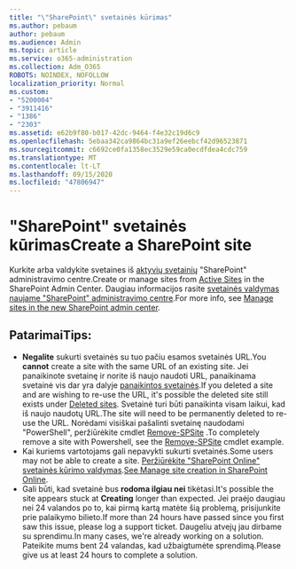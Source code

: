 ```yaml
---
title: "\"SharePoint\" svetainės kūrimas"
ms.author: pebaum
author: pebaum
ms.audience: Admin
ms.topic: article
ms.service: o365-administration
ms.collection: Adm_O365
ROBOTS: NOINDEX, NOFOLLOW
localization_priority: Normal
ms.custom:
- "5200004"
- "3911416"
- "1386"
- "2303"
ms.assetid: e62b9f80-b017-42dc-9464-f4e32c19d6c9
ms.openlocfilehash: 5ebaa342ca9864bc31a9ef26eebcf42d96523871
ms.sourcegitcommit: c6692ce0fa1358ec3529e59ca0ecdfdea4cdc759
ms.translationtype: MT
ms.contentlocale: lt-LT
ms.lasthandoff: 09/15/2020
ms.locfileid: "47806947"
---
```

# <a name="create-a-sharepoint-site"></a><span data-ttu-id="51738-102">"SharePoint" svetainės kūrimas</span><span class="sxs-lookup"><span data-stu-id="51738-102">Create a SharePoint site</span></span>

<span data-ttu-id="51738-103">Kurkite arba valdykite svetaines iš [aktyvių svetainių](https://admin.microsoft.com/sharepoint?page=sitemanagement&modern=true) "SharePoint" administravimo centre.</span><span class="sxs-lookup"><span data-stu-id="51738-103">Create or manage sites from [Active Sites](https://admin.microsoft.com/sharepoint?page=sitemanagement&modern=true) in the SharePoint Admin Center.</span></span> <span data-ttu-id="51738-104">Daugiau informacijos rasite [svetainės valdymas naujame "SharePoint" administravimo centre](https://docs.microsoft.com/sharepoint/manage-site-creation).</span><span class="sxs-lookup"><span data-stu-id="51738-104">For more info, see [Manage sites in the new SharePoint admin center](https://docs.microsoft.com/sharepoint/manage-site-creation).</span></span> 

## <a name="tips"></a><span data-ttu-id="51738-105">Patarimai</span><span class="sxs-lookup"><span data-stu-id="51738-105">Tips:</span></span>

- <span data-ttu-id="51738-106">**Negalite** sukurti svetainės su tuo pačiu esamos svetainės URL.</span><span class="sxs-lookup"><span data-stu-id="51738-106">You **cannot** create a site with the same URL of an existing site.</span></span> <span data-ttu-id="51738-107">Jei panaikinote svetainę ir norite iš naujo naudoti URL, panaikinama svetainė vis dar yra dalyje [panaikintos svetainės](https://admin.microsoft.com/sharepoint?page=recyclebin&modern=true).</span><span class="sxs-lookup"><span data-stu-id="51738-107">If you deleted a site and are wishing to re-use the URL, it's possible the deleted site still exists under [Deleted sites](https://admin.microsoft.com/sharepoint?page=recyclebin&modern=true).</span></span> <span data-ttu-id="51738-108">Svetainė turi būti panaikinta visam laikui, kad iš naujo naudotų URL.</span><span class="sxs-lookup"><span data-stu-id="51738-108">The site will need to be permanently deleted to re-use the URL.</span></span> <span data-ttu-id="51738-109">Norėdami visiškai pašalinti svetainę naudodami "PowerShell", peržiūrėkite cmdlet [Remove-SPSite](https://docs.microsoft.com/sharepoint/manage-sites-in-new-admin-center#delete-a-site) .</span><span class="sxs-lookup"><span data-stu-id="51738-109">To completely remove a site with Powershell, see the [Remove-SPSite](https://docs.microsoft.com/sharepoint/manage-sites-in-new-admin-center#delete-a-site) cmdlet example.</span></span>
- <span data-ttu-id="51738-110">Kai kuriems vartotojams gali nepavykti sukurti svetainės.</span><span class="sxs-lookup"><span data-stu-id="51738-110">Some users may not be able to create a site.</span></span> <span data-ttu-id="51738-111">[Peržiūrėkite "SharePoint Online" svetainės kūrimo valdymas](https://docs.microsoft.com/sharepoint/manage-site-creation).</span><span class="sxs-lookup"><span data-stu-id="51738-111">[See Manage site creation in SharePoint Online](https://docs.microsoft.com/sharepoint/manage-site-creation).</span></span>
- <span data-ttu-id="51738-112">Gali būti, kad svetainė bus **rodoma ilgiau nei** tikėtasi.</span><span class="sxs-lookup"><span data-stu-id="51738-112">It's possible the site appears stuck at **Creating** longer than expected.</span></span> <span data-ttu-id="51738-113">Jei praėjo daugiau nei 24 valandos po to, kai pirmą kartą matėte šią problemą, prisijunkite prie palaikymo bilieto.</span><span class="sxs-lookup"><span data-stu-id="51738-113">If more than 24 hours have passed since you first saw this issue, please log a support ticket.</span></span> <span data-ttu-id="51738-114">Daugeliu atvejų jau dirbame su sprendimu.</span><span class="sxs-lookup"><span data-stu-id="51738-114">In many cases, we're already working on a solution.</span></span> <span data-ttu-id="51738-115">Pateikite mums bent 24 valandas, kad užbaigtumėte sprendimą.</span><span class="sxs-lookup"><span data-stu-id="51738-115">Please give us at least 24 hours to complete a solution.</span></span>
